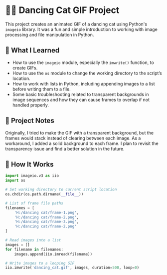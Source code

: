 # 🕺🐱 Dancing Cat GIF Project

This project creates an animated GIF of a dancing cat using Python's `imageio` library. It was a fun and simple introduction to working with image processing and file manipulation in Python.

## 📌 What I Learned

- How to use the `imageio` module, especially the `imwrite()` function, to create GIFs.
- How to use the `os` module to change the working directory to the script’s location.
- How to work with lists in Python, including appending images to a list before writing them to a file.
- Some basic troubleshooting related to transparent backgrounds in image sequences and how they can cause frames to overlap if not handled properly.

## 🧠 Project Notes

Originally, I tried to make the GIF with a transparent background, but the frames would stack instead of clearing between each image. As a workaround, I added a solid background to each frame. I plan to revisit the transparency issue and find a better solution in the future.

## 🧪 How It Works

```python
import imageio.v3 as iio
import os

# Set working directory to current script location
os.chdir(os.path.dirname(__file__))

# List of frame file paths
filenames = [
    'H:/dancing cat/frame-1.png',
    'H:/dancing cat/frame-2.png',
    'H:/dancing cat/frame-3.png',
    'H:/dancing cat/frame-2.png'
]

# Read images into a list
images = []
for filename in filenames:
    images.append(iio.imread(filename))

# Write images to a looping GIF
iio.imwrite('dancing_cat.gif', images, duration=500, loop=0)
